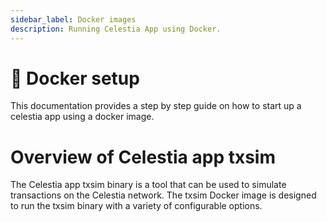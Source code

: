 ```yaml
---
sidebar_label: Docker images
description: Running Celestia App using Docker.
---
```


# 🐳 Docker setup

This documentation provides a step by step guide on how to start up a celestia app using a docker image.

# Overview of Celestia app txsim
The Celestia app txsim binary is a tool that can be used to simulate transactions on the Celestia network. The txsim Docker image is designed to run the txsim binary with a variety of configurable options. 
